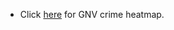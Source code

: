 
- Click [here](https://data.cityofgainesville.org/Community-Model/Crime-Incident-Heatmap-2011-Present/man8-mr28) for GNV crime heatmap.


